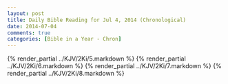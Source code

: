 ```yaml
---
layout: post
title: Daily Bible Reading for Jul 4, 2014 (Chronological)
date: 2014-07-04
comments: true
categories: [Bible in a Year - Chron]
---
```

{% render_partial ../KJV/2Ki/5.markdown %}
{% render_partial ../KJV/2Ki/6.markdown %}
{% render_partial ../KJV/2Ki/7.markdown %}
{% render_partial ../KJV/2Ki/8.markdown %}
